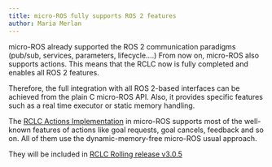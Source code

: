 ```yaml
---
title: micro-ROS fully supports ROS 2 features
author: Maria Merlan
---
```


micro-ROS already supported the ROS 2 communication paradigms (pub/sub, services, parameters, lifecycle….)
From now on, micro-ROS also supports actions. This means that the RCLC now is fully completed and enables all ROS 2 features.

Therefore, the full integration with all ROS 2-based interfaces can be achieved from the plain C micro-ROS API. Also, it provides specific features such as a real time executor or static memory handling. 

The [RCLC Actions Implementation](https://github.com/ros2/rclc/pull/170) in micro-ROS supports most of the well-known features of actions like goal requests, goal cancels, feedback and so on. All of them use the dynamic-memory-free micro-ROS usual approach.

They will be included in [RCLC Rolling release v3.0.5](https://github.com/ros2/rclc/releases/tag/3.0.5)
